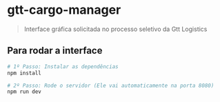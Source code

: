 # gtt-cargo-manager

> Interface gráfica solicitada no processo seletivo da Gtt Logistics

## Para rodar a interface

``` bash
# 1º Passo: Instalar as dependências
npm install

# 2º Passo: Rode o servidor (Ele vai automaticamente na porta 8080)
npm run dev

